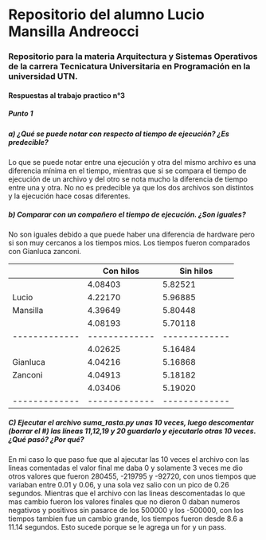 # Repositorio del alumno **Lucio Mansilla Andreocci**

### Repositorio para la materia Arquitectura y Sistemas Operativos de la carrera Tecnicatura Universitaria en Programación en la universidad **UTN**.

#### Respuestas al trabajo practico n°3

##### Punto 1 

##### a) ¿Qué se puede notar con respecto al tiempo de ejecución? ¿Es predecible?
Lo que se puede notar entre una ejecución y otra del mismo archivo es una diferencia mínima en el tiempo, mientras que si se compara el tiempo de ejecución de un archivo y del otro se nota mucho la diferencia de tiempo entre una y otra.
No no es predecible ya que los dos archivos son distintos y la ejecución hace cosas diferentes.

##### b) Comparar con un compañero el tiempo de ejecución. ¿Son iguales?  
No son iguales debido a que puede haber una diferencia de hardware pero si son muy cercanos a los tiempos mios. Los tiempos fueron comparados con Gianluca zanconi.


|               |   Con hilos   |   Sin hilos   |                 
| ------------- | ------------- | ------------- |
|               |    4.08403    |    5.82521    |
|     Lucio     |    4.22170    |    5.96885    |
|    Mansilla   |    4.39649    |    5.80448    |
|               |    4.08193    |    5.70118    |
| ------------- | ------------- | ------------- |
|               |    4.02625    |    5.16484    |
|    Gianluca   |    4.04216    |    5.16868    |
|    Zanconi    |    4.04913    |    5.18182    |
|               |    4.03406    |    5.19020    |
| ------------- | ------------- | ------------- | 

##### C) Ejecutar el archivo suma_rasta.py unas 10 veces, luego descomentar (borrar el #) las líneas 11,12,19 y 20 guardarlo y ejecutarlo otras 10 veces. ¿Qué pasó? ¿Por qué?
En mi caso lo que paso fue que al ajecutar las 10 veces el archivo con las lineas comentadas el valor final me daba 0 y solamente 3 veces me dio otros valores que fueron 280455, -219795 y -92720, con unos tiempos que variaban entre 0.01 y 0.06, y una sola vez salio con un pico de 0.26 segundos. Mientras que el archivo con las lineas descomentadas lo que mas cambio fueron los valores finales que no dieron 0 daban numeros negativos y positivos sin pasarce de los 500000 y los -500000, con los tiempos tambien fue un cambio grande, los tiempos fueron desde 8.6 a 11.14 segundos.
Esto sucede porque se le agrega un for y un pass.






